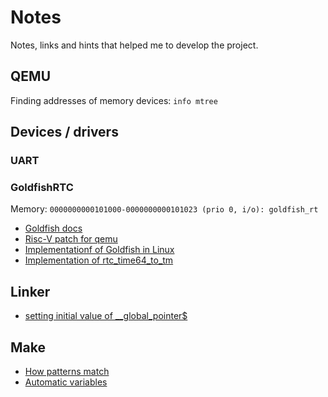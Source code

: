 # Notes

Notes, links and hints that helped me to develop the project.


## QEMU

Finding addresses of memory devices: `info mtree`

## Devices / drivers

### UART

### GoldfishRTC

Memory:
`0000000000101000-0000000000101023 (prio 0, i/o): goldfish_rt`

- [Goldfish docs](https://android.googlesource.com/platform/external/qemu/+/master/docs/GOLDFISH-VIRTUAL-HARDWARE.TXT)
- [Risc-V patch for qemu](https://lists.sr.ht/~philmd/qemu/patches/8697)
- [Implementationf of Goldfish in
Linux](https://github.com/torvalds/linux/blob/master/drivers/rtc/rtc-goldfish.c#L110)
- [Implementation of rtc_time64_to_tm](https://elixir.bootlin.com/linux/v6.12.6/source/drivers/rtc/lib.c#L142)

## Linker

- [setting initial value of __global_pointer$](https://gnu-mcu-eclipse.github.io/arch/riscv/programmer/#the-gp-global-pointer-register)

## Make

- [How patterns match](https://www.gnu.org/software/make/manual/html_node/Pattern-Match.html)
- [Automatic variables](https://www.gnu.org/software/make/manual/html_node/Automatic-Variables.html)

